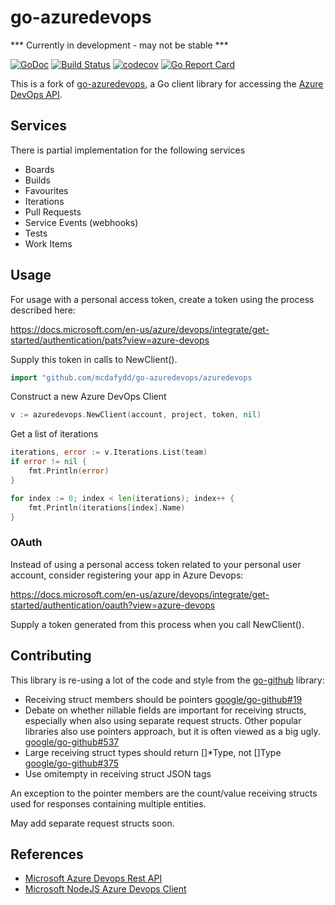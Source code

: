 # go-azuredevops

*** Currently in development - may not be stable ***

[![GoDoc](https://godoc.org/github.com/mcdafydd/go-azuredevops/azuredevops?status.svg)](https://godoc.org/github.com/mcdafydd/go-azuredevops/azuredevops)
[![Build Status](https://travis-ci.org/mcdafydd/go-azuredevops.png?branch=master)](https://travis-ci.org/mcdafydd/go-azuredevops)
[![codecov](https://codecov.io/gh/mcdafydd/go-azuredevops/branch/master/graph/badge.svg)](https://codecov.io/gh/mcdafydd/go-azuredevops)
[![Go Report Card](https://goreportcard.com/badge/github.com/mcdafydd/go-azuredevops?style=flat-square)](https://goreportcard.com/report/github.com/mcdafydd/go-azuredevops)

This is a fork of [go-azuredevops](https://github.com/benmatselby/go-azuredevops), a Go client library for accessing the [Azure DevOps API](https://docs.microsoft.com/en-gb/rest/api/vsts/). 

## Services

There is partial implementation for the following services

* Boards
* Builds
* Favourites
* Iterations
* Pull Requests
* Service Events (webhooks)
* Tests
* Work Items

## Usage

For usage with a personal access token, create a token using the process described here:

https://docs.microsoft.com/en-us/azure/devops/integrate/get-started/authentication/pats?view=azure-devops

Supply this token in calls to NewClient().

```go
import "github.com/mcdafydd/go-azuredevops/azuredevops
```

Construct a new Azure DevOps Client

```go
v := azuredevops.NewClient(account, project, token, nil)
```

Get a list of iterations

```go
iterations, error := v.Iterations.List(team)
if error != nil {
    fmt.Println(error)
}

for index := 0; index < len(iterations); index++ {
    fmt.Println(iterations[index].Name)
}
```

### OAuth
Instead of using a personal access token related to your personal user account, consider registering your app in Azure Devops:

https://docs.microsoft.com/en-us/azure/devops/integrate/get-started/authentication/oauth?view=azure-devops

Supply a token generated from this process when you call NewClient().

## Contributing
This library is re-using a lot of the code and style from the [go-github](https://github.com/google/go-github/) library:

* Receiving struct members should be pointers [google/go-github#19](https://github.com/google/go-github/issues/19)
* Debate on whether nillable fields are important for receiving structs, especially when also using separate request structs.  Other popular libraries also use pointers approach, but it is often viewed as a big ugly. [google/go-github#537](https://github.com/google/go-github/issues/537)
* Large receiving struct types should return []*Type, not []Type [google/go-github#375](https://github.com/google/go-github/pull/375)
* Use omitempty in receiving struct JSON tags

An exception to the pointer members are the count/value receiving structs used for responses containing multiple entities.

May add separate request structs soon.

## References
* [Microsoft Azure Devops Rest API](https://github.com/MicrosoftDocs/vsts-rest-api-specs)
* [Microsoft NodeJS Azure Devops Client](https://github.com/Microsoft/azure-devops-node-api)

